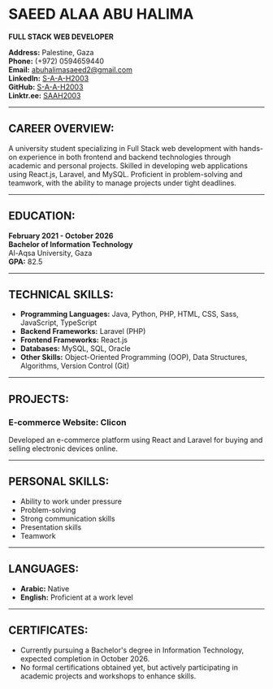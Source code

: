 # SAEED ALAA ABU HALIMA  
**FULL STACK WEB DEVELOPER**

**Address:** Palestine, Gaza  
**Phone:** (+972) 0594659440  
**Email:** abuhalimasaeed2@gmail.com  
**LinkedIn:** [S-A-A-H2003](https://www.linkedin.com/in/s-a-a-h2003)  
**GitHub:** [S-A-A-H2003](https://github.com/S-A-A-H2003)      
**Linktr.ee:** [SAAH2003](https://linktr.ee/SAAH2003)

---

## CAREER OVERVIEW:
A university student specializing in Full Stack web development with hands-on experience in both frontend and backend technologies through academic and personal projects. Skilled in developing web applications using React.js, Laravel, and MySQL. Proficient in problem-solving and teamwork, with the ability to manage projects under tight deadlines.

---

## EDUCATION:
**February 2021 - October 2026**  
**Bachelor of Information Technology**  
Al-Aqsa University, Gaza  
**GPA:** 82.5

---

## TECHNICAL SKILLS:
- **Programming Languages:** Java, Python, PHP, HTML, CSS, Sass, JavaScript, TypeScript  
- **Backend Frameworks:** Laravel (PHP)  
- **Frontend Frameworks:** React.js  
- **Databases:** MySQL, SQL, Oracle  
- **Other Skills:** Object-Oriented Programming (OOP), Data Structures, Algorithms, Version Control (Git)

---

## PROJECTS:
### E-commerce Website: Clicon  
Developed an e-commerce platform using React and Laravel for buying and selling electronic devices online.

---

## PERSONAL SKILLS:
- Ability to work under pressure  
- Problem-solving  
- Strong communication skills  
- Presentation skills  
- Teamwork

---

## LANGUAGES:
- **Arabic:** Native  
- **English:** Proficient at a work level

---

## CERTIFICATES:
- Currently pursuing a Bachelor's degree in Information Technology, expected completion in October 2026.  
- No formal certifications obtained yet, but actively participating in academic projects and workshops to enhance skills.
